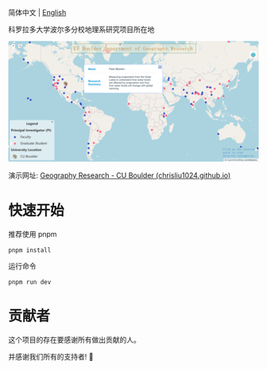 简体中文 | [English](./README.md)

科罗拉多大学波尔多分校地理系研究项目所在地

![webpage sample](https://github.com/Chrisliu1024/geography-research-project/blob/master/docs/webpage_sample.png?raw=true)

演示网址: [Geography Research - CU Boulder (chrisliu1024.github.io)](https://chrisliu1024.github.io/geography-research-project/)

# 快速开始

推荐使用 pnpm

```shell
pnpm install
```

运行命令

```shell
pnpm run dev
```

# 贡献者

这个项目的存在要感谢所有做出贡献的人。

并感谢我们所有的支持者! 🙏
